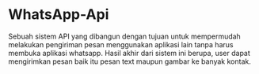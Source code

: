 # WhatsApp-Api
 Sebuah sistem API yang dibangun dengan tujuan untuk mempermudah melakukan pengiriman pesan menggunakan aplikasi lain tanpa harus membuka aplikasi whatsapp. Hasil akhir dari sistem ini berupa, user dapat mengirimkan pesan baik itu pesan text maupun gambar ke banyak kontak.
